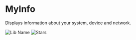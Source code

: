 # MyInfo
Displays information about your system, device and network.

![Lib Name](https://img.shields.io/static/v1?label=Librairy&message=MyInfo&color=blue) ![Stars](https://img.shields.io/github/stars/GsLKS/MyInfo)
